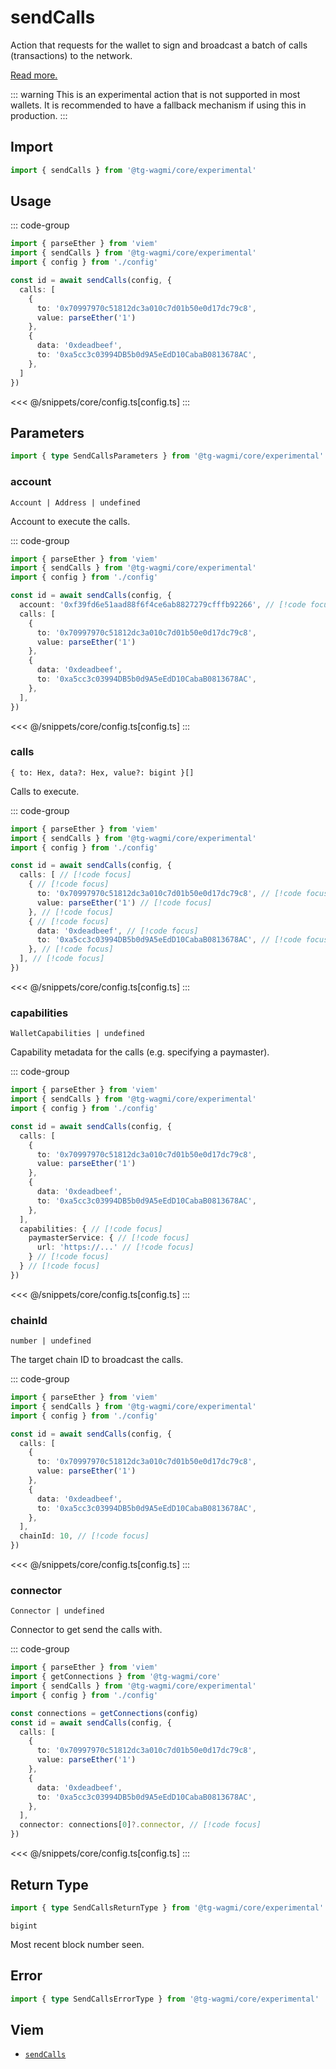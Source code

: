 <script setup>
const packageName = '@tg-wagmi/core/experimental'
const actionName = 'sendCalls'
const typeName = 'SendCalls'
</script>

# sendCalls

Action that requests for the wallet to sign and broadcast a batch of calls (transactions) to the network. 

[Read more.](https://github.com/ethereum/EIPs/blob/815028dc634463e1716fc5ce44c019a6040f0bef/EIPS/eip-5792.md#wallet_sendcalls)

::: warning
This is an experimental action that is not supported in most wallets. It is recommended to have a fallback mechanism if using this in production.
:::

## Import

```ts
import { sendCalls } from '@tg-wagmi/core/experimental'
```

## Usage

::: code-group
```ts [index.ts]
import { parseEther } from 'viem'
import { sendCalls } from '@tg-wagmi/core/experimental'
import { config } from './config'

const id = await sendCalls(config, {
  calls: [
    {
      to: '0x70997970c51812dc3a010c7d01b50e0d17dc79c8',
      value: parseEther('1')
    },
    {
      data: '0xdeadbeef',
      to: '0xa5cc3c03994DB5b0d9A5eEdD10CabaB0813678AC',
    },
  ]
})
```
<<< @/snippets/core/config.ts[config.ts]
:::

## Parameters

```ts
import { type SendCallsParameters } from '@tg-wagmi/core/experimental'
```

### account

`Account | Address | undefined`

Account to execute the calls.

::: code-group
```ts [index.ts]
import { parseEther } from 'viem'
import { sendCalls } from '@tg-wagmi/core/experimental'
import { config } from './config'

const id = await sendCalls(config, {
  account: '0xf39fd6e51aad88f6f4ce6ab8827279cfffb92266', // [!code focus]
  calls: [
    {
      to: '0x70997970c51812dc3a010c7d01b50e0d17dc79c8',
      value: parseEther('1')
    },
    {
      data: '0xdeadbeef',
      to: '0xa5cc3c03994DB5b0d9A5eEdD10CabaB0813678AC',
    },
  ],
})
```
<<< @/snippets/core/config.ts[config.ts]
:::

### calls

`{ to: Hex, data?: Hex, value?: bigint }[]`

Calls to execute.

::: code-group
```ts [index.ts]
import { parseEther } from 'viem'
import { sendCalls } from '@tg-wagmi/core/experimental'
import { config } from './config'

const id = await sendCalls(config, {
  calls: [ // [!code focus]
    { // [!code focus]
      to: '0x70997970c51812dc3a010c7d01b50e0d17dc79c8', // [!code focus]
      value: parseEther('1') // [!code focus]
    }, // [!code focus]
    { // [!code focus]
      data: '0xdeadbeef', // [!code focus]
      to: '0xa5cc3c03994DB5b0d9A5eEdD10CabaB0813678AC', // [!code focus]
    }, // [!code focus]
  ], // [!code focus]
})
```
<<< @/snippets/core/config.ts[config.ts]
:::

### capabilities

`WalletCapabilities | undefined`

Capability metadata for the calls (e.g. specifying a paymaster).

::: code-group
```ts [index.ts]
import { parseEther } from 'viem'
import { sendCalls } from '@tg-wagmi/core/experimental'
import { config } from './config'

const id = await sendCalls(config, {
  calls: [
    {
      to: '0x70997970c51812dc3a010c7d01b50e0d17dc79c8',
      value: parseEther('1')
    },
    {
      data: '0xdeadbeef',
      to: '0xa5cc3c03994DB5b0d9A5eEdD10CabaB0813678AC',
    },
  ],
  capabilities: { // [!code focus]
    paymasterService: { // [!code focus]
      url: 'https://...' // [!code focus]
    } // [!code focus]
  } // [!code focus]
})
```
<<< @/snippets/core/config.ts[config.ts]
:::

### chainId

`number | undefined`

The target chain ID to broadcast the calls.

::: code-group
```ts [index.ts]
import { parseEther } from 'viem'
import { sendCalls } from '@tg-wagmi/core/experimental'
import { config } from './config'

const id = await sendCalls(config, {
  calls: [
    {
      to: '0x70997970c51812dc3a010c7d01b50e0d17dc79c8',
      value: parseEther('1')
    },
    {
      data: '0xdeadbeef',
      to: '0xa5cc3c03994DB5b0d9A5eEdD10CabaB0813678AC',
    },
  ],
  chainId: 10, // [!code focus]
})
```
<<< @/snippets/core/config.ts[config.ts]
:::

### connector

`Connector | undefined`

Connector to get send the calls with.

::: code-group
```ts [index.ts]
import { parseEther } from 'viem'
import { getConnections } from '@tg-wagmi/core'
import { sendCalls } from '@tg-wagmi/core/experimental'
import { config } from './config'

const connections = getConnections(config)
const id = await sendCalls(config, {
  calls: [
    {
      to: '0x70997970c51812dc3a010c7d01b50e0d17dc79c8',
      value: parseEther('1')
    },
    {
      data: '0xdeadbeef',
      to: '0xa5cc3c03994DB5b0d9A5eEdD10CabaB0813678AC',
    },
  ],
  connector: connections[0]?.connector, // [!code focus]
})
```
<<< @/snippets/core/config.ts[config.ts]
:::

## Return Type

```ts
import { type SendCallsReturnType } from '@tg-wagmi/core/experimental'
```

`bigint`

Most recent block number seen.

## Error

```ts
import { type SendCallsErrorType } from '@tg-wagmi/core/experimental'
```

<!--@include: @shared/query-imports.md-->

## Viem

- [`sendCalls`](https://viem.sh/experimental/eip5792/sendCalls)
